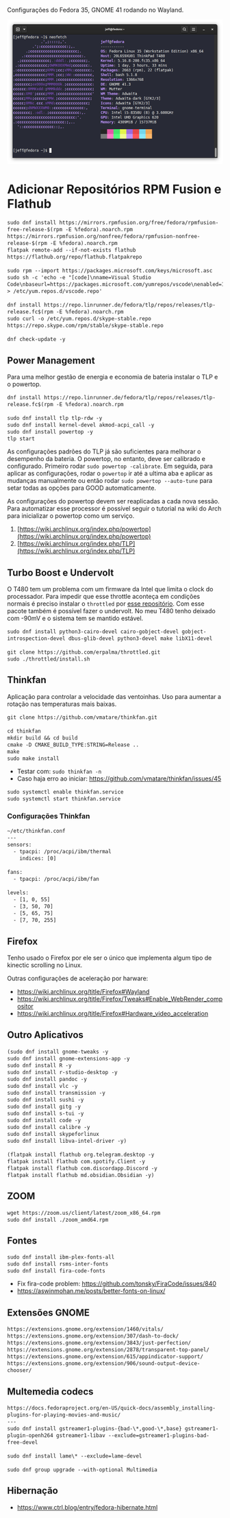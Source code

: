 Configurações do Fedora 35, GNOME 41 rodando no Wayland.

![](/assets/fedora-t480.png "Fedora on T480")

# Adicionar Repositórios RPM Fusion e Flathub

```
sudo dnf install https://mirrors.rpmfusion.org/free/fedora/rpmfusion-free-release-$(rpm -E %fedora).noarch.rpm https://mirrors.rpmfusion.org/nonfree/fedora/rpmfusion-nonfree-release-$(rpm -E %fedora).noarch.rpm
flatpak remote-add --if-not-exists flathub https://flathub.org/repo/flathub.flatpakrepo

sudo rpm --import https://packages.microsoft.com/keys/microsoft.asc
sudo sh -c 'echo -e "[code]\nname=Visual Studio Code\nbaseurl=https://packages.microsoft.com/yumrepos/vscode\nenabled=1\ngpgcheck=1\ngpgkey=https://packages.microsoft.com/keys/microsoft.asc" > /etc/yum.repos.d/vscode.repo'

dnf install https://repo.linrunner.de/fedora/tlp/repos/releases/tlp-release.fc$(rpm -E %fedora).noarch.rpm
sudo curl -o /etc/yum.repos.d/skype-stable.repo https://repo.skype.com/rpm/stable/skype-stable.repo

dnf check-update -y
```

## Power Management

Para uma melhor gestão de energia e economia de bateria instalar o TLP e o powertop.

```
dnf install https://repo.linrunner.de/fedora/tlp/repos/releases/tlp-release.fc$(rpm -E %fedora).noarch.rpm

sudo dnf install tlp tlp-rdw -y
sudo dnf install kernel-devel akmod-acpi_call -y
sudo dnf install powertop -y
tlp start
```

As configurações padrões do TLP já são suficientes para melhorar o desempenho da bateria. O powertop, no entanto, deve ser calibrado e configurado. Primeiro rodar `sudo powertop -calibrate`. Em seguida, para aplicar as configurações, rodar o `powertop` ir até a ultima aba e aplicar as mudanças manualmente ou então rodar `sudo powertop --auto-tune` para setar todas as opções para GOOD automaticamente. 

As configurações do powertop devem ser reaplicadas a cada nova sessão. Para automatizar esse processor é possível seguir o tutorial na wiki do Arch para inicializar o powertop como um serviço.

1. [https://wiki.archlinux.org/index.php/powertop](https://wiki.archlinux.org/index.php/powertop)
2. [https://wiki.archlinux.org/index.php/TLP](https://wiki.archlinux.org/index.php/TLP)

## Turbo Boost e Undervolt

O T480 tem um problema com um firmware da Intel que limita o clock do processador. Para impedir que esse throttle aconteça em condições normais é preciso instalar o `throttled` por [esse repositório](https://github.com/erpalma/throttled). Com esse pacote também é possível fazer o undervolt. No meu T480 tenho deixado com -90mV e o sistema tem se mantido estável.

```
sudo dnf install python3-cairo-devel cairo-gobject-devel gobject-introspection-devel dbus-glib-devel python3-devel make libX11-devel

git clone https://github.com/erpalma/throttled.git
sudo ./throttled/install.sh
```

## Thinkfan

Aplicação para controlar a velocidade das ventoinhas. Uso para aumentar a rotação nas temperaturas mais baixas.

```
git clone https://github.com/vmatare/thinkfan.git

cd thinkfan
mkdir build && cd build
cmake -D CMAKE_BUILD_TYPE:STRING=Release ..
make
sudo make install
```

- Testar com: `sudo thinkfan -n`
- Caso haja erro ao iniciar: https://github.com/vmatare/thinkfan/issues/45

```
sudo systemctl enable thinkfan.service
sudo systemctl start thinkfan.service
```

### Configurações Thinkfan
```
~/etc/thinkfan.conf
---
sensors:
  - tpacpi: /proc/acpi/ibm/thermal
    indices: [0]

fans:
  - tpacpi: /proc/acpi/ibm/fan

levels:
  - [1, 0, 55]
  - [3, 50, 70]
  - [5, 65, 75]
  - [7, 70, 255]
```

## Firefox

Tenho usado o Firefox por ele ser o único que implementa algum tipo de kinectic scrolling no Linux.

Outras configurações de aceleração por harware:

- https://wiki.archlinux.org/title/Firefox#Wayland
- https://wiki.archlinux.org/title/Firefox/Tweaks#Enable_WebRender_compositor
- https://wiki.archlinux.org/title/Firefox#Hardware_video_acceleration


## Outro Aplicativos

```
(sudo dnf install gnome-tweaks -y
sudo dnf install gnome-extensions-app -y
sudo dnf install R -y
sudo dnf install r-studio-desktop -y
sudo dnf install pandoc -y
sudo dnf install vlc -y		
sudo dnf install transmission -y
sudo dnf install sushi -y
sudo dnf install gitg -y
sudo dnf install s-tui -y
sudo dnf install code -y
sudo dnf install calibre -y
sudo dnf install skypeforlinux
sudo dnf install libva-intel-driver -y)

(flatpak install flathub org.telegram.desktop -y
flatpak install flathub com.spotify.Client -y
flatpak install flathub com.discordapp.Discord -y
flatpak install flathub md.obsidian.Obsidian -y)

```

## ZOOM

```
wget https://zoom.us/client/latest/zoom_x86_64.rpm
sudo dnf install ./zoom_amd64.rpm
```

## Fontes

```
sudo dnf install ibm-plex-fonts-all
sudo dnf install rsms-inter-fonts
sudo dnf install fira-code-fonts
```
- Fix fira-code problem: https://github.com/tonsky/FiraCode/issues/840
- https://aswinmohan.me/posts/better-fonts-on-linux/

## Extensões GNOME

```
https://extensions.gnome.org/extension/1460/vitals/
https://extensions.gnome.org/extension/307/dash-to-dock/
https://extensions.gnome.org/extension/3843/just-perfection/
https://extensions.gnome.org/extension/2878/transparent-top-panel/
https://extensions.gnome.org/extension/615/appindicator-support/
https://extensions.gnome.org/extension/906/sound-output-device-chooser/
```

## Multemedia codecs

```
https://docs.fedoraproject.org/en-US/quick-docs/assembly_installing-plugins-for-playing-movies-and-music/
---
sudo dnf install gstreamer1-plugins-{bad-\*,good-\*,base} gstreamer1-plugin-openh264 gstreamer1-libav --exclude=gstreamer1-plugins-bad-free-devel

sudo dnf install lame\* --exclude=lame-devel

sudo dnf group upgrade --with-optional Multimedia
```


## Hibernação

- https://www.ctrl.blog/entry/fedora-hibernate.html
